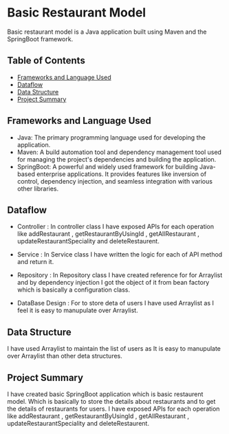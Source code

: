 # Basic Restaurant Model

Basic restaurant model is a Java application built using Maven and the SpringBoot framework.

## Table of Contents

- [Frameworks and Language Used](#frameworks-and-language-used)
- [Dataflow](#dataflow)
- [Data Structure](#data-structure)
- [Project Summary](#project-summary)

## Frameworks and Language Used

- Java: The primary programming language used for developing the application.
- Maven: A build automation tool and dependency management tool used for managing the project's dependencies and building the application.
- SpringBoot: A powerful and widely used framework for building Java-based enterprise applications. It provides features like inversion of control, dependency injection, and seamless integration with various other libraries.

## Dataflow
* Controller : In controller class I have exposed APIs for each operation like addRestaurant , getRestaurantByUsingId , getAllRestaurant , updateRestaurantSpeciality and deleteRestaurent.

* Service : In Service class I have written the logic for each of API method and return it.

* Repository : In Repository class I have created reference for for Arraylist and by dependency injection I got the object of it from bean factory which is basically a configuration class.

* DataBase Design : For to store deta of users I have used Arraylist as I feel it is easy to manupulate over Arraylist.

## Data Structure

 I have used Arraylist to maintain the list of users as It is easy to manupulate over Arraylist than other deta structures.

## Project Summary

I have created basic SpringBoot application which is basic restaurent model. Which is basically to store the details about restaurants and to get the details of restaurants for users. I have exposed APIs for each operation like addRestaurant , getRestaurantByUsingId , getAllRestaurant , updateRestaurantSpeciality and deleteRestaurent.
